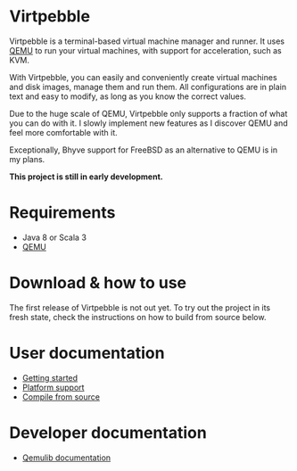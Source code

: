 # Virtpebble
Virtpebble is a terminal-based virtual machine manager and runner. It uses [QEMU](https://www.qemu.org/) to run your virtual machines, with support for acceleration, such as KVM.

With Virtpebble, you can easily and conveniently create virtual machines and disk images, manage them and run them. All configurations are in plain text and easy to modify, as long as you know the correct values.

Due to the huge scale of QEMU, Virtpebble only supports a fraction of what you can do with it. I slowly implement new features as I discover QEMU and feel more comfortable with it.

Exceptionally, Bhyve support for FreeBSD as an alternative to QEMU is in my plans.

**This project is still in early development.**

# Requirements

* Java 8 or Scala 3
* [QEMU](https://www.qemu.org/)

# Download & how to use
The first release of Virtpebble is not out yet. To try out the project in its fresh state, check the instructions on how to build from source below.

# User documentation

* [Getting started](doc/guide.md)
* [Platform support](doc/platform.md)
* [Compile from source](doc/build.md)

# Developer documentation

* [Qemulib documentation](doc/qemulib/base.md)
